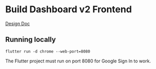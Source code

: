 # Build Dashboard v2 Frontend

[Design Doc](https://flutter.dev/go/build-dashboard-v2)

## Running locally

`flutter run -d chrome --web-port=8080`

The Flutter project must run on port 8080 for Google Sign In to work.
